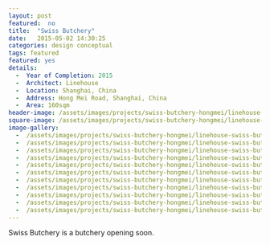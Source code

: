 ```yaml
---
layout: post
featured:  no
title:  "Swiss Butchery"
date:   2015-05-02 14:30:25
categories: design conceptual
tags: featured
featured: yes
details:
  -  Year of Completion: 2015
  -  Architect: Linehouse
  -  Location: Shanghai, China
  -  Address: Hong Mei Road, Shanghai, China
  -  Area: 160sqm
header-image: /assets/images/projects/swiss-butchery-hongmei/linehouse-swiss-butchery-004.jpg
square-image: /assets/images/projects/swiss-butchery-hongmei/linehouse-swiss-butchery-square.jpg
image-gallery:
  -  /assets/images/projects/swiss-butchery-hongmei/linehouse-swiss-butchery-001.jpg
  -  /assets/images/projects/swiss-butchery-hongmei/linehouse-swiss-butchery-002.jpg
  -  /assets/images/projects/swiss-butchery-hongmei/linehouse-swiss-butchery-003.jpg
  -  /assets/images/projects/swiss-butchery-hongmei/linehouse-swiss-butchery-004.jpg
  -  /assets/images/projects/swiss-butchery-hongmei/linehouse-swiss-butchery-005.jpg
  -  /assets/images/projects/swiss-butchery-hongmei/linehouse-swiss-butchery-006.jpg
  -  /assets/images/projects/swiss-butchery-hongmei/linehouse-swiss-butchery-007.jpg
  -  /assets/images/projects/swiss-butchery-hongmei/linehouse-swiss-butchery-008.jpg
  -  /assets/images/projects/swiss-butchery-hongmei/linehouse-swiss-butchery-009.jpg
  -  /assets/images/projects/swiss-butchery-hongmei/linehouse-swiss-butchery-010.jpg
  -  /assets/images/projects/swiss-butchery-hongmei/linehouse-swiss-butchery-011.jpg
---
```

Swiss Butchery is a butchery opening soon.